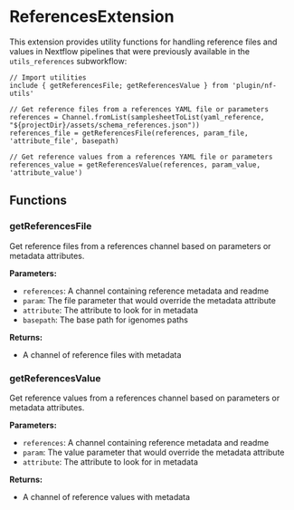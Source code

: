 # ReferencesExtension

This extension provides utility functions for handling reference files and values in Nextflow pipelines that were previously available in the `utils_references` subworkflow:

```nextflow
// Import utilities
include { getReferencesFile; getReferencesValue } from 'plugin/nf-utils'

// Get reference files from a references YAML file or parameters
references = Channel.fromList(samplesheetToList(yaml_reference, "${projectDir}/assets/schema_references.json"))
references_file = getReferencesFile(references, param_file, 'attribute_file', basepath)

// Get reference values from a references YAML file or parameters
references_value = getReferencesValue(references, param_value, 'attribute_value')
```

## Functions

### getReferencesFile

Get reference files from a references channel based on parameters or metadata attributes.

**Parameters:**
- `references`: A channel containing reference metadata and readme
- `param`: The file parameter that would override the metadata attribute
- `attribute`: The attribute to look for in metadata
- `basepath`: The base path for igenomes paths

**Returns:**
- A channel of reference files with metadata

### getReferencesValue

Get reference values from a references channel based on parameters or metadata attributes.

**Parameters:**
- `references`: A channel containing reference metadata and readme
- `param`: The value parameter that would override the metadata attribute
- `attribute`: The attribute to look for in metadata

**Returns:**
- A channel of reference values with metadata 